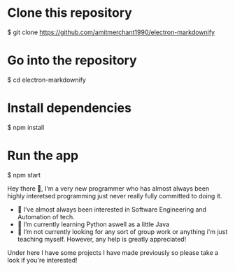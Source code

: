 # Clone this repository
$ git clone https://github.com/amitmerchant1990/electron-markdownify

# Go into the repository
$ cd electron-markdownify

# Install dependencies
$ npm install

# Run the app
$ npm start




Hey there 👋,
I'm a very new programmer who has almost always been highly interetsed programming just never really fully committed to doing it.

- 👀 I’ve almost always been interested in Software Engineering and Automation of tech.
- 🌱 I’m currently learning Python aswell as a little Java
- 💞️ I’m not currently looking for any sort of group work or anything i'm just teaching myself. However, any help is greatly appreciated!

Under here I have some projects I have made previously so please take a look if you're interested!

<!---
joecarterr/joecarterr is a ✨ special ✨ repository because its `README.md` (this file) appears on your GitHub profile.
You can click the Preview link to take a look at your changes.
--->
